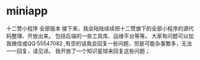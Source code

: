 # miniapp
十二赞小程序 全部版本
接下来，我会陆陆续续把十二赞旗下的全部小程序的源代码整理、开放出来。
包括后端的一些工具库、运维平台等等。
大家有问题可以加我微信或QQ:55547082 ,有空的话我会回复一些问题，但是可能杂事繁多，无法一一回复，请见谅。
我开放了一个知识星球来回复这些问题；
